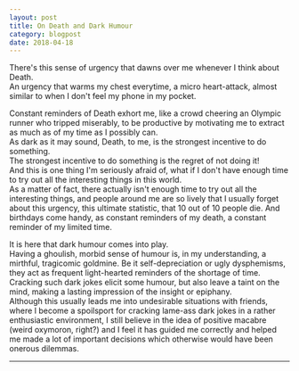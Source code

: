 ```yaml
---
layout: post
title: On Death and Dark Humour
category: blogpost
date: 2018-04-18
---
```


There's this sense of urgency that dawns over me whenever I think about Death.<br>
An urgency that warms my chest everytime, a micro heart-attack, almost similar to when I don't feel my phone in my pocket.

Constant reminders of Death exhort me, like a crowd cheering an Olympic runner who tripped miserably, to be productive by motivating me to extract as much as of my time as I possibly can.<br>
As dark as it may sound, Death, to me, is the strongest incentive to do something.<br>
The strongest incentive to do something is the regret of not doing it!<br>
And this is one thing I'm seriously afraid of, what if I don't have enough time to try out all the interesting things in this world.<br>
As a matter of fact, there actually isn't enough time to try out all the interesting things, and people around me are so lively that I usually forget about this urgency, this ultimate statistic, that 10 out of 10 people die. And birthdays come handy, as constant reminders of my death, a constant reminder of my limited time.

It is here that dark humour comes into play.<br>
Having a ghoulish, morbid sense of humour is, in my understanding, a mirthful, tragicomic goldmine. Be it self-depreciation or ugly dysphemisms, they act as frequent light-hearted reminders of the shortage of time.<br>
Cracking such dark jokes elicit some humour, but also leave a taint on the mind, making a lasting impression of the insight or epiphany.<br>
Although this usually leads me into undesirable situations with friends, where I become a spoilsport for cracking lame-ass dark jokes in a rather enthusiastic environment, I still believe in the idea of positive macabre (weird oxymoron, right?) and I feel it has guided me correctly and helped me made a lot of important decisions which otherwise would have been onerous dilemmas.

_______
